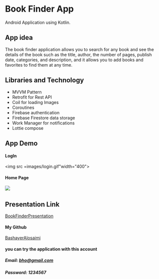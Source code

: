 # Book Finder App

Android Application using Kotlin.

## App idea

The book finder application allows you to search for any book and see the details of the book such as the title, author, the number of pages, publish date, categories, and description, and it allows you to add books and favorites to find them at any time.



## Libraries and Technology
- MVVM Pattern
- Retrofit for Rest API
- Coil for loading Images
- Coroutines 
- Firebase authentication 
- Firebase Firestore data storage  
- Work Manager for notifications
- Lottie compose

## App Demo

#### LogIn 
<img src =images/login.gif"width="400">
                                      
#### Home Page                                    
                                      
<img src ="images/homeVed.gif" width="400">




## Presentation Link
[BookFinderPresentation](https://github.com/BashayerAlosaimi2)

#### My Github
[BashayerAlosaimi](https://github.com/BashayerAlosaimi2)

#### you can try the application with this account
##### Email: bho@gmail.com
##### Password: 1234567
